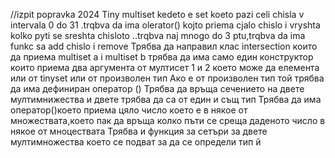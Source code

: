 //izpit popravka 2024
Tiny multiset kedeto e set koeto pazi celi chisla v intervala 0 do 31 .trqbva da ima olerator() kojto priema cjalo chislo i vryshta kolko pyti se sreshta chisloto ..trqbva naj mnogo do 3 ptu,trqbva da ima funkc sa add chislo i remove
Трябва да направил клас intersection които да приема multiset a i multiset b трябва да има само един конструктор които приема два аргумента от мултисет 1 и 2 което може да елемента или от tinyset или от произволен тип
Ако е от произволен тип той трябва да има дефиниран оператор ()
Трябва да връща сечението на двете мултимнижества и двете трябва да са от един и същ тип
Трябва да има оператор()което приема цяло число което е в някое от множествата,което пак да връща колко пъти се среща даденото число в някое от мноцествата
Трябва и функция за сетъри за двете мултимножества което се подват за да се определи тип й
